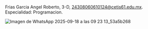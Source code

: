 Frias Garcia Angel Roberto,
3-D,
24308060610124@cetis61.edu.mx.
Especialidad: Programacion.


![Imagen de WhatsApp 2025-09-18 a las 09 23 13_53a5b268](https://github.com/user-attachments/assets/7523d8ea-0414-45a6-b507-aa252d71ab02)


